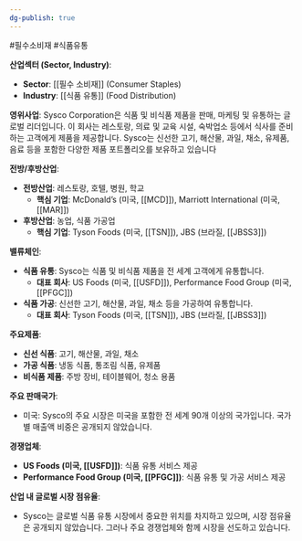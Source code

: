 ```yaml
---
dg-publish: true
---
```

#필수소비재 #식품유통 


**산업섹터 (Sector, Industry)**:

- **Sector**: [[필수 소비재]] (Consumer Staples)
- **Industry**: [[식품 유통]] (Food Distribution)

**영위사업**: Sysco Corporation은 식품 및 비식품 제품을 판매, 마케팅 및 유통하는 글로벌 리더입니다. 이 회사는 레스토랑, 의료 및 교육 시설, 숙박업소 등에서 식사를 준비하는 고객에게 제품을 제공합니다. Sysco는 신선한 고기, 해산물, 과일, 채소, 유제품, 음료 등을 포함한 다양한 제품 포트폴리오를 보유하고 있습니다


**전방/후방산업**:

- **전방산업**: 레스토랑, 호텔, 병원, 학교
    - **핵심 기업**: McDonald’s (미국, [[MCD]]), Marriott International (미국, [[MAR]])
- **후방산업**: 농업, 식품 가공업
    - **핵심 기업**: Tyson Foods (미국, [[TSN]]), JBS (브라질, [[JBSS3]])

**밸류체인**:

- **식품 유통**: Sysco는 식품 및 비식품 제품을 전 세계 고객에게 유통합니다.
    - **대표 회사**: US Foods (미국, [[USFD]]), Performance Food Group (미국, [[PFGC]])
- **식품 가공**: 신선한 고기, 해산물, 과일, 채소 등을 가공하여 유통합니다.
    - **대표 회사**: Tyson Foods (미국, [[TSN]]), JBS (브라질, [[JBSS3]])

**주요제품**:

- **신선 식품**: 고기, 해산물, 과일, 채소
- **가공 식품**: 냉동 식품, 통조림 식품, 유제품
- **비식품 제품**: 주방 장비, 테이블웨어, 청소 용품

**주요 판매국가**:

- 미국: Sysco의 주요 시장은 미국을 포함한 전 세계 90개 이상의 국가입니다. 국가별 매출액 비중은 공개되지 않았습니다.

**경쟁업체**:

- **US Foods (미국, [[USFD]])**: 식품 유통 서비스 제공
- **Performance Food Group (미국, [[PFGC]])**: 식품 유통 및 가공 서비스 제공

**산업 내 글로벌 시장 점유율**:

- Sysco는 글로벌 식품 유통 시장에서 중요한 위치를 차지하고 있으며, 시장 점유율은 공개되지 않았습니다. 그러나 주요 경쟁업체와 함께 시장을 선도하고 있습니다.

